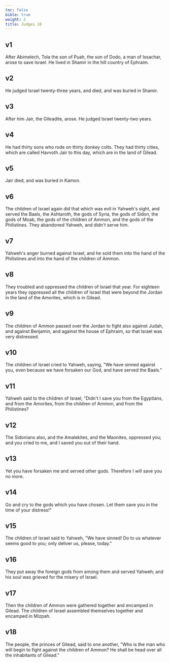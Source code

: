 ```yaml
---
toc: false
bible: true
weight: 2
title: Judges 10
---
```




## v1 
After Abimelech, Tola the son of Puah, the son of Dodo, a man of Issachar, arose to save Israel. He lived in Shamir in the hill country of Ephraim. 

## v2 
He judged Israel twenty-three years, and died, and was buried in Shamir. 

## v3 
After him Jair, the Gileadite, arose. He judged Israel twenty-two years. 

## v4 
He had thirty sons who rode on thirty donkey colts. They had thirty cities, which are called Havvoth Jair to this day, which are in the land of Gilead. 

## v5 
Jair died, and was buried in Kamon. 

## v6 
The children of Israel again did that which was evil in Yahweh's sight, and served the Baals, the Ashtaroth, the gods of Syria, the gods of Sidon, the gods of Moab, the gods of the children of Ammon, and the gods of the Philistines. They abandoned Yahweh, and didn't serve him. 

## v7 
Yahweh's anger burned against Israel, and he sold them into the hand of the Philistines and into the hand of the children of Ammon. 

## v8 
They troubled and oppressed the children of Israel that year. For eighteen years they oppressed all the children of Israel that were beyond the Jordan in the land of the Amorites, which is in Gilead. 

## v9 
The children of Ammon passed over the Jordan to fight also against Judah, and against Benjamin, and against the house of Ephraim, so that Israel was very distressed. 

## v10 
The children of Israel cried to Yahweh, saying, "We have sinned against you, even because we have forsaken our God, and have served the Baals." 

## v11 
Yahweh said to the children of Israel, "Didn't I save you from the Egyptians, and from the Amorites, from the children of Ammon, and from the Philistines? 

## v12 
The Sidonians also, and the Amalekites, and the Maonites, oppressed you; and you cried to me, and I saved you out of their hand. 

## v13 
Yet you have forsaken me and served other gods. Therefore I will save you no more. 

## v14 
Go and cry to the gods which you have chosen. Let them save you in the time of your distress!" 

## v15 
The children of Israel said to Yahweh, "We have sinned! Do to us whatever seems good to you; only deliver us, please, today." 

## v16 
They put away the foreign gods from among them and served Yahweh; and his soul was grieved for the misery of Israel. 

## v17 
Then the children of Ammon were gathered together and encamped in Gilead. The children of Israel assembled themselves together and encamped in Mizpah. 

## v18 
The people, the princes of Gilead, said to one another, "Who is the man who will begin to fight against the children of Ammon? He shall be head over all the inhabitants of Gilead."
